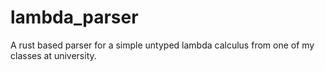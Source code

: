 # lambda_parser
A rust based parser for a simple untyped lambda calculus from one of my classes at university.
